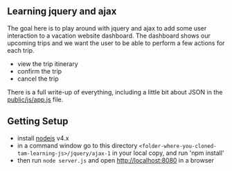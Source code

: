 
## Learning jquery and ajax

The goal here is to play around with jquery and ajax to add some user interaction to a vacation website dashboard. The dashboard shows our upcoming trips and we want the user to be able to perform a few actions for each trip.

 - view the trip itinerary
 - confirm the trip
 - cancel the trip

There is a full write-up of everything, including a little bit about JSON in the [public/js/app.js](public/js/app.js) file.

## Getting Setup

 - install [nodejs](http://nodejs.org) v4.x
 - in a command window go to this directory `<folder-where-you-cloned-tam-learning-js>/jquery/ajax-1` in your local copy, and run 'npm install'
 - then run `node server.js` and open [http://localhost:8080](http://localhost:8080) in a browser
